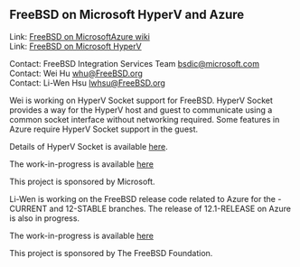 ## FreeBSD on Microsoft HyperV and Azure ##

Link: [FreeBSD on MicrosoftAzure wiki](https://wiki.freebsd.org/MicrosoftAzure)  
Link: [FreeBSD on Microsoft HyperV](https://wiki.freebsd.org/HyperV)  

Contact: FreeBSD Integration Services Team <bsdic@microsoft.com>  
Contact: Wei Hu <whu@FreeBSD.org>  
Contact: Li-Wen Hsu <lwhsu@FreeBSD.org>  

Wei is working on HyperV Socket support for FreeBSD.  HyperV Socket provides a way for the HyperV host and guest to communicate using a common socket interface without networking required.  Some features in Azure require HyperV Socket support in the guest.

Details of HyperV Socket is available [here](https://docs.microsoft.com/en-us/virtualization/hyper-v-on-windows/user-guide/make-integration-service).

The work-in-progress is available [here](https://reviews.freebsd.org/D24061)

This project is sponsored by Microsoft.

Li-Wen is working on the FreeBSD release code related to Azure for the -CURRENT and 12-STABLE branches.  The release of 12.1-RELEASE on Azure is also in progress.

The work-in-progress is available [here](https://reviews.freebsd.org/D23804)

This project is sponsored by The FreeBSD Foundation.
